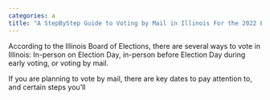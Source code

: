 ```yaml
---
categories: a
title: "A StepByStep Guide to Voting by Mail in Illinois For the 2022 Election"
---
```


According to the Illinois Board of Elections, there are several ways to vote in Illinois: In-person on Election Day, in-person before Election Day during early voting, or voting by mail. 



If you are planning to vote by mail, there are key dates to pay attention to, and certain steps you&#8217;ll
